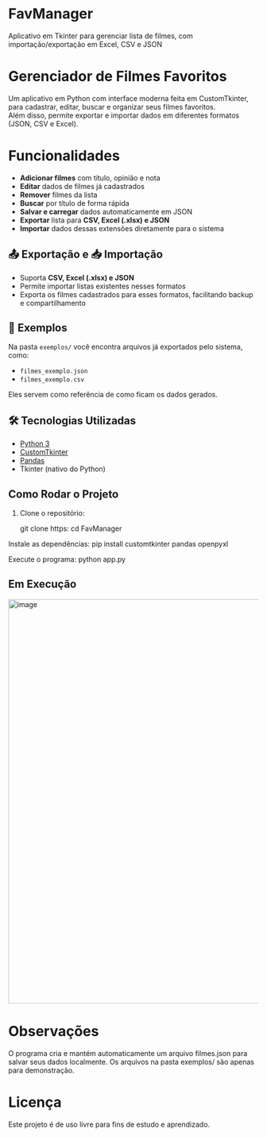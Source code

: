 # FavManager
Aplicativo em Tkinter para gerenciar lista de filmes, com importação/exportação em Excel, CSV e JSON


# Gerenciador de Filmes Favoritos

Um aplicativo em Python com interface moderna feita em CustomTkinter, para cadastrar, editar, buscar e organizar seus filmes favoritos.  
Além disso, permite exportar e importar dados em diferentes formatos (JSON, CSV e Excel).



#  Funcionalidades

-  **Adicionar filmes** com título, opinião e nota
-  **Editar** dados de filmes já cadastrados
-  **Remover** filmes da lista
-  **Buscar** por título de forma rápida
-  **Salvar e carregar** dados automaticamente em JSON
-  **Exportar** lista para **CSV, Excel (.xlsx) e JSON**
-  **Importar** dados dessas extensões diretamente para o sistema



## 📤 Exportação e 📥 Importação

- Suporta **CSV, Excel (.xlsx) e JSON**
- Permite importar listas existentes nesses formatos
- Exporta os filmes cadastrados para esses formatos, facilitando backup e compartilhamento


## 📂 Exemplos

Na pasta `exemplos/` você encontra arquivos já exportados pelo sistema, como:

- `filmes_exemplo.json`
- `filmes_exemplo.csv`

Eles servem como referência de como ficam os dados gerados.


## 🛠️ Tecnologias Utilizadas

- [Python 3](https://www.python.org/)
- [CustomTkinter](https://github.com/TomSchimansky/CustomTkinter)
- [Pandas](https://pandas.pydata.org/)  
- Tkinter (nativo do Python)


##  Como Rodar o Projeto

1. Clone o repositório:
  
   git clone https: 
   cd FavManager
   
Instale as dependências:
pip install customtkinter pandas openpyxl

Execute o programa:
python app.py

 ## Em Execução
 <img width="1021" height="814" alt="image" src="https://github.com/user-attachments/assets/7d4dcf03-86d1-4e0a-b575-a7970223245a" />
 

# Observações
O programa cria e mantém automaticamente um arquivo filmes.json para salvar seus dados localmente.
Os arquivos na pasta exemplos/ são apenas para demonstração.
# Licença
Este projeto é de uso livre para fins de estudo e aprendizado.
